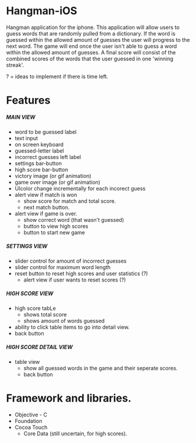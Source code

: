 Hangman-iOS
===========

Hangman application for the iphone.
This application will allow users to guess words that are randomly pulled from a dictionary. 
If the word is guessed within the allowed amount of guesses the user will progress to the next word.
The game will end once the user isn't able to guess a word within the allowed amount of guesses.
A final score will consist of the combined scores of the words that the user guessed in one 'winning streak'.


? = ideas to implement if there is time left.

Features
===========

##### MAIN VIEW
- word to be guessed label
- text input
- on screen keyboard
- guessed-letter label
- incorrect guesses left label
- settings bar-button
- high score bar-button
- victory image (or gif animation)
- game over image (or gif animation)
- UIcolor change incrementally for each incorect guess 
- alert view if match is won
    - show score for match and total score.
    - next match button.
- alert view if game is over.
    - show correct word (that wasn't guessed)
    - button to view high scores
    - button to start new game

##### SETTINGS VIEW
- slider control for amount of incorrect guesses
- slider control for maximum word length
- reset button to reset high scores and user statistics (?)
    - alert view if user wants to reset scores  (?)

##### HIGH SCORE VIEW
- high score tabLe
    - shows total score
    - shows amount of words guessed
- ability to click table items to go into detail view.
- back button

##### HIGH SCORE DETAIL VIEW
- table view
    - show all guessed words in the game and their seperate scores.
    - back button


Framework and libraries.
===========
- Objective - C
- Foundation
- Cocoa Touch
    - Core Data (still uncertain, for high scores).
